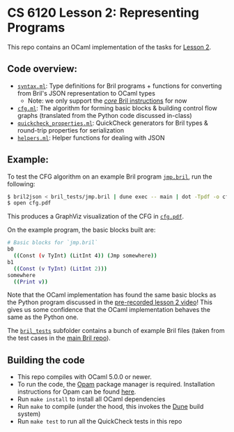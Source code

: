 # CS 6120 Lesson 2: Representing Programs 

This repo contains an OCaml implementation of the tasks for [Lesson 2](https://www.cs.cornell.edu/courses/cs6120/2025sp/lesson/2//#tasks).

## Code overview:
- [`syntax.ml`](./lib/syntax.ml): Type definitions for Bril programs + functions for converting from Bril's JSON representation to OCaml types
  - Note: we only support the [*core* Bril instructions](https://capra.cs.cornell.edu/bril/lang/core.html) for now
- [`cfg.ml`](./lib/cfg.ml): The algorithm for forming basic blocks & building control flow graphs 
  (translated from the Python code discussed in-class)
- [`quickcheck_properties.ml`](./lib/quickcheck_properties.ml): QuickCheck generators for Bril types & round-trip properties for serialization
- [`helpers.ml`](./lib/helpers.ml): Helper functions for dealing with JSON 

## Example:
To test the CFG algorithm on an example Bril program [`jmp.bril`](./bril_tests/jmp.bril), run the following:
```bash 
$ bril2json < bril_tests/jmp.bril | dune exec -- main | dot -Tpdf -o cfg.pdf
$ open cfg.pdf
```
This produces a GraphViz visualization of the CFG in [`cfg.pdf`](./cfg.pdf).

On the example program, the basic blocks built are: 
```bash
# Basic blocks for `jmp.bril`
b0
  ((Const (v TyInt) (LitInt 4)) (Jmp somewhere))
b1
  ((Const (v TyInt) (LitInt 2)))
somewhere
  ((Print v))
```
Note that the OCaml implementation has found the same basic blocks as the Python program discussed in the [pre-recorded lesson 2 video](https://www.cs.cornell.edu/courses/cs6120/2025sp/lesson/2//#tasks)! This gives us some confidence that the OCaml implementation behaves the same as the Python one.


The [`bril_tests`](./bril_tests/) subfolder contains a bunch of example Bril files (taken from the test cases in the [main Bril repo](https://github.com/sampsyo/bril)).

## Building the code
- This repo compiles with OCaml 5.0.0 or newer.
- To run the code, the [Opam](https://opam.ocaml.org) package manager is required. Installation instructions for Opam can be found [here](https://opam.ocaml.org/doc/Install.html).
- Run `make install` to install all OCaml dependencies
- Run `make` to compile (under the hood, this invokes the [Dune](https://dune.build/install) build system)
- Run `make test` to run all the QuickCheck tests in this repo 
